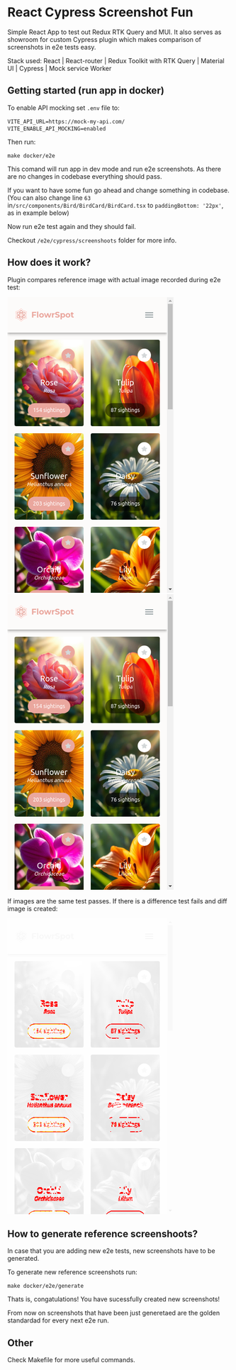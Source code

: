 # React Cypress Screenshot Fun
Simple React App to test out Redux RTK Query and MUI. It also serves as showroom for custom Cypress plugin which makes comparison of screenshots in e2e tests easy. 

Stack used: React | React-router | Redux Toolkit with RTK Query | Material UI | Cypress | Mock service Worker

## Getting started (run app in docker)
To enable API mocking set `.env` file to:
```
VITE_API_URL=https://mock-my-api.com/
VITE_ENABLE_API_MOCKING=enabled
```

Then run:
```
make docker/e2e
```

This comand will run app in dev mode and run e2e screenshots. As there are no changes in codebase everything should pass.

If you want to have some fun go ahead and change something in codebase. 
(You can also change line  `63` in`/src/components/Bird/BirdCard/BirdCard.tsx` to `paddingBottom: '22px'`,  as in example below)

Now run e2e test again and they should fail.

Checkout `/e2e/cypress/screenshoots` folder for more info.


## How does it work?
Plugin compares reference image with actual image recorded during e2e test:

![Reference Image](docs/images/screenshot-reference.png "Reference Image") ![Reference Image](docs/images/screenshot-actual.png "Actual Image")


If images are the same test passes. If there is a difference test fails and diff image is created:

![Reference Image](docs/images/diff.png "Reference Image")



## How to generate reference screenshoots?
In case that you are adding new e2e tests, new screenshots have to be generated.

To generate new reference screenshots run:

``` 
make docker/e2e/generate
```

Thats is, congatulations! You have sucessfully created new screenshots!

From now on screenshots that have been just generetaed are the golden standardad for every next e2e run.


## Other 
Check Makefile for more useful commands.

